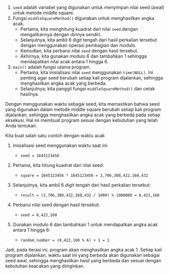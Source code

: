 1. `seed` adalah variabel yang digunakan untuk menyimpan nilai seed (awal) untuk metode middle square.
2. Fungsi `middleSquareMethod()` digunakan untuk menghasilkan angka acak. 
    - Pertama, kita menghitung kuadrat dari nilai `seed` dengan mengalikannya dengan dirinya sendiri.
    - Selanjutnya, kita ambil 6 digit tengah dari hasil perkalian tersebut dengan menggunakan operasi pembagian dan modulo.
    - Kemudian, kita perbarui nilai `seed` dengan hasil tersebut.
    - Akhirnya, kita gunakan modulo 6 dan tambahkan 1 sehingga mendapatkan nilai acak antara 1 hingga 6.
3. `main()` adalah fungsi utama program.
    - Pertama, kita inisialisasi nilai `seed` menggunakan `time(NULL)`. Ini penting agar seed berubah setiap kali program dijalankan, sehingga menghasilkan angka acak yang berbeda.
    - Selanjutnya, kita panggil fungsi `middleSquareMethod()` dan cetak hasilnya.

Dengan menggunakan waktu sebagai seed, kita memastikan bahwa seed yang digunakan dalam metode middle square berubah setiap kali program dijalankan, sehingga menghasilkan angka acak yang berbeda pada setiap eksekusi. Hal ini membuat program sesuai dengan kebutuhan yang telah Anda tentukan.

Kita buat salah satu contoh dengan waktu acak

1. Inisialisasi seed menggunakan waktu saat ini:
   - `seed = 1645123456`

2. Pertama, kita hitung kuadrat dari nilai seed:
   - `square = 1645123456 * 1645123456 = 2,706,308,422,160,432`

3. Selanjutnya, kita ambil 6 digit tengah dari hasil perkalian tersebut:
   - `result = (2,706,308,422,160,432 / 1000) % 1000000 = 8,422,160`

4. Perbarui nilai seed dengan hasil tersebut:
   - `seed = 8,422,160`

5. Gunakan modulo 6 dan tambahkan 1 untuk mendapatkan angka acak antara 1 hingga 6:
   - `random_number = (8,422,160 % 6) + 1 = 1`

Jadi, pada iterasi ini, program akan menghasilkan angka acak 1. Setiap kali program dijalankan, waktu saat ini yang berbeda akan digunakan sebagai seed awal, sehingga menghasilkan hasil yang berbeda dan sesuai dengan kebutuhan keacakan yang diinginkan.
